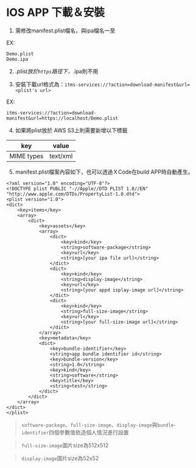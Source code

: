 # IOS APP 下載＆安裝

1. 需修改manifest.plist檔名，與ipa檔名一至

EX:

```
Demo.plist
Demo.ipa
```

2. *.plist放於`https`路徑下，*.ipa則不用

3. 安裝下載url格式為：`itms-services://?action=download-manifest&url=<plist's url>`

EX:

```
itms-services://?action=download-manifest&url=https://localhost/Demo.plist
```

4. 如果將plist放於 AWS S3上則需要新增以下標籤

| key        | value|
| ---------- | -------- |
| MIME types | text/xml |

5. manifest.plist檔案內容如下，也可以透過ＸCode在build APP時自動產生。

```
<?xml version="1.0" encoding="UTF-8"?>
<!DOCTYPE plist PUBLIC "-//Apple//DTD PLIST 1.0//EN" "http://www.apple.com/DTDs/PropertyList-1.0.dtd">
<plist version="1.0">
<dict>
	<key>items</key>
	<array>
		<dict>
			<key>assets</key>
			<array>
				<dict>
					<key>kind</key>
					<string>software-package</string>
					<key>url</key>
					<string>[your ipa file url]</string>
				</dict>
				<dict>
					<key>kind</key>
					<string>display-image</string>
					<key>url</key>
					<string>[your appd isplay-image url]</string>
				</dict>
				<dict>
					<key>kind</key>
					<string>full-size-image</string>
					<key>url</key>
					<string>[your full-size-image url]</string>
				</dict>
			</array>
			<key>metadata</key>
			<dict>
				<key>bundle-identifier</key>
				<string>app bundle identifier id</string>
				<key>bundle-version</key>
				<string>1.0</string>
				<key>kind</key>
				<string>software</string>
				<key>title</key>
				<string>test</string>
			</dict>
		</dict>
	</array>
</dict>
</plist>
```

> `software-package`、`full-size-image`、`display-image`與`bundle-identifier`四個參數值依造個人情況進行設置

> `full-size-image`圖片size為512x512

> `display-image`圖片size為52x52

